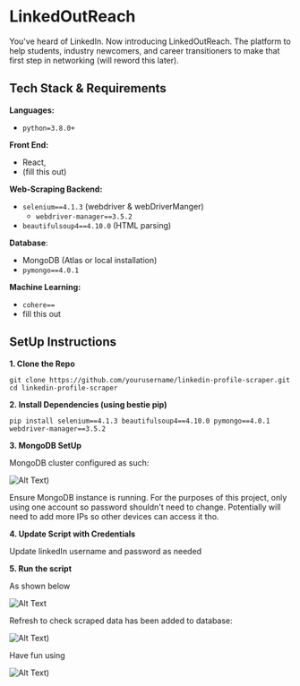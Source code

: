 

# LinkedOutReach

You've heard of LinkedIn. Now introducing LinkedOutReach. The platform to help students, industry newcomers, and career transitioners to make that first step in networking (will reword this later).


## Tech Stack & Requirements

**Languages:** 
- `python=3.8.0+`

**Front End:** 
- React,
- (fill this out)

**Web-Scraping Backend:** 
- `selenium==4.1.3` (webdriver & webDriverManger)
    - `webdriver-manager==3.5.2`
- `beautifulsoup4==4.10.0` (HTML parsing)

**Database**: 
- MongoDB (Atlas or local installation)
- `pymongo==4.0.1`

**Machine Learning:**
- `cohere==` 
- fill this out

## SetUp Instructions

**1. Clone the Repo**

```
git clone https://github.com/yourusername/linkedin-profile-scraper.git
cd linkedin-profile-scraper
```

**2. Install Dependencies (using bestie pip)**

```
pip install selenium==4.1.3 beautifulsoup4==4.10.0 pymongo==4.0.1 webdriver-manager==3.5.2
```

**3. MongoDB SetUp**

MongoDB cluster configured as such:

![Alt Text](https://github.com/shivyam/linkedOutReach/blob/main/readMeImgs/Mongo%20Configuration.JPG))

Ensure MongoDB instance is running. For the purposes of this project, only using one account so password shouldn't need to change. Potentially will need to add more IPs so other devices can access it tho. 

**4. Update Script with Credentials**

Update linkedIn username and password as needed

**5. Run the script**

As shown below

![Alt Text](https://github.com/shivyam/linkedOutReach/blob/main/readMeImgs/Terminal%20ScreenShot.JPG )

Refresh to check scraped data has been added to database:

![Alt Text](https://github.com/shivyam/linkedOutReach/blob/main/readMeImgs/MongoDB%20Update.JPG))

Have fun using 

![Alt Text](https://github.com/shivyam/linkedOutReach/blob/main/readMeImgs/linked%20out(1)(1).png))


